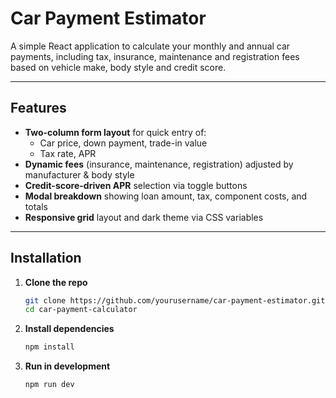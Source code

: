 # Car Payment Estimator

A simple React application to calculate your monthly and annual car payments, including tax, insurance, maintenance and registration fees based on vehicle make, body style and credit score.

---

## Features

- **Two-column form layout** for quick entry of:
  - Car price, down payment, trade-in value
  - Tax rate, APR
- **Dynamic fees** (insurance, maintenance, registration) adjusted by manufacturer & body style
- **Credit-score-driven APR** selection via toggle buttons
- **Modal breakdown** showing loan amount, tax, component costs, and totals
- **Responsive grid** layout and dark theme via CSS variables

---

## Installation

1. **Clone the repo**  
   ```bash
   git clone https://github.com/yourusername/car-payment-estimator.git
   cd car-payment-calculator

2. **Install dependencies**
    ```bash
    npm install

3. **Run in development**
    ```bash
    npm run dev
